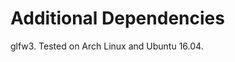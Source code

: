 Additional Dependencies
================================================================================
glfw3. Tested on Arch Linux and Ubuntu 16.04.
